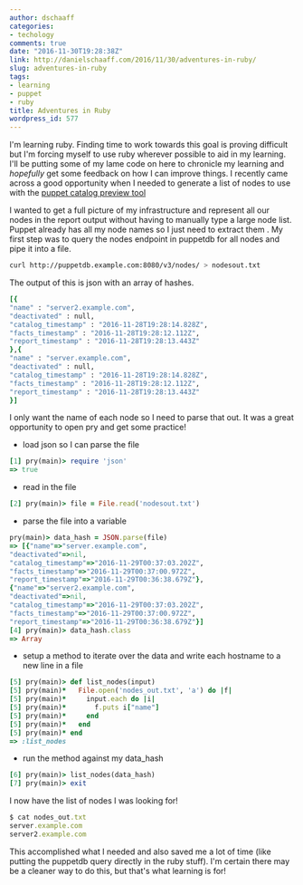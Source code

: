```yaml
---
author: dschaaff
categories:
- techology
comments: true
date: "2016-11-30T19:28:38Z"
link: http://danielschaaff.com/2016/11/30/adventures-in-ruby/
slug: adventures-in-ruby
tags:
- learning
- puppet
- ruby
title: Adventures in Ruby
wordpress_id: 577
---
```


I'm learning ruby. Finding time to work towards this goal is proving difficult but I'm forcing myself to use ruby wherever possible to aid in my learning. I'll be putting some of my lame code on here to chronicle my learning and _hopefully_ get some feedback on how I can improve things. I recently came across a good opportunity when I needed to generate a list of nodes to use with the [puppet catalog preview tool](https://github.com/puppetlabs/puppetlabs-catalog_preview)

I wanted to get a full picture of my infrastructure and represent all our nodes in the report output without having to manually type a large node list. Puppet already has all my node names so I just need to extract them . My first step was to query the nodes endpoint in puppetdb for all nodes and pipe it into a file.

```bash
curl http://puppetdb.example.com:8080/v3/nodes/ > nodesout.txt
```

The output of this is json with an array of hashes.

```ruby
[{
"name" : "server2.example.com",
"deactivated" : null,
"catalog_timestamp" : "2016-11-28T19:28:14.828Z",
"facts_timestamp" : "2016-11-28T19:28:12.112Z",
"report_timestamp" : "2016-11-28T19:28:13.443Z"
},{
"name" : "server.example.com",
"deactivated" : null,
"catalog_timestamp" : "2016-11-28T19:28:14.828Z",
"facts_timestamp" : "2016-11-28T19:28:12.112Z",
"report_timestamp" : "2016-11-28T19:28:13.443Z"
}]
```

I only want the name of each node so I need to parse that out. It was a great opportunity to open pry and get some practice!





  * load json so I can parse the file



```ruby
[1] pry(main)> require 'json'
=> true
```



  * read in the file



```ruby
[2] pry(main)> file = File.read('nodesout.txt')
```



  * parse the file into a variable



```ruby
pry(main)> data_hash = JSON.parse(file)
=> [{"name"=>"server.example.com",
"deactivated"=>nil,
"catalog_timestamp"=>"2016-11-29T00:37:03.202Z",
"facts_timestamp"=>"2016-11-29T00:37:00.972Z",
"report_timestamp"=>"2016-11-29T00:36:38.679Z"},
{"name"=>"server2.example.com",
"deactivated"=>nil,
"catalog_timestamp"=>"2016-11-29T00:37:03.202Z",
"facts_timestamp"=>"2016-11-29T00:37:00.972Z",
"report_timestamp"=>"2016-11-29T00:36:38.679Z"}]
[4] pry(main)> data_hash.class
=> Array
```



  * setup a method to iterate over the data and write each hostname to a new line in a file



```ruby
[5] pry(main)> def list_nodes(input)
[5] pry(main)*   File.open('nodes_out.txt', 'a') do |f|
[5] pry(main)*     input.each do |i|
[5] pry(main)*       f.puts i["name"]
[5] pry(main)*     end
[5] pry(main)*   end
[5] pry(main)* end
=> :list_nodes
```



  * run the method against my data_hash



```ruby
[6] pry(main)> list_nodes(data_hash)
[7] pry(main)> exit
```

I now have the list of nodes I was looking for!

```ruby
$ cat nodes_out.txt
server.example.com
server2.example.com
```

This accomplished what I needed and also saved me a lot of time (like putting the puppetdb query directly in the ruby stuff). I'm certain there may be a cleaner way to do this, but that's what learning is for!
